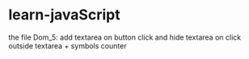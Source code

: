 # learn-javaScript
the file Dom_5: add textarea on button click and hide textarea on click outside textarea + symbols counter

